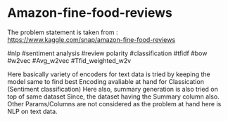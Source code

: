 # Amazon-fine-food-reviews

The problem statement is taken from : https://www.kaggle.com/snap/amazon-fine-food-reviews


 #nlp #sentiment analysis #review polarity #classification #tfidf #bow #w2vec #Avg_w2vec #Tfid_weighted_w2v

Here basically variety of encoders for text data is tried by keeping the model same to find best Encoding avaliable at hand for Classication (Sentiment classification)
Here also, summary generation is also tried on top of same dataset Since, the dataset having the Summary column also.
Other Params/Columns are not considered as the problem at hand here is NLP on text data.
